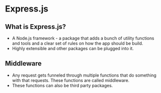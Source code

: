 # Express.js

## What is Express.js?

- A Node.js framework - a package that adds a bunch of utility functions and tools and a clear set of rules on how the app should be build.
- Highly extensible and other packages can be plugged into it.

## Middleware

- Any request gets funneled through multiple functions that do something with that requests. These functions are called middleware.
- These functions can also be third party packages.


